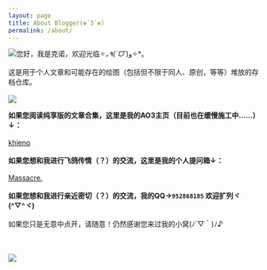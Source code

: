 ```yaml
---
layout: page
title: About Blogger(❁´3`❁)
permalink: /about/
---
```


![](https://s3.bmp.ovh/imgs/2023/03/14/5049c0e566962b68.png)您好，我是克诺，欢迎光临✧*｡٩(ˊᗜˋ*)و✧*｡
<br><br>
这是用于个人文章和可能存在的绘图（包括但不限于同人、原创，等等）堆放的存档仓库。
<br><br>
![](https://s3.bmp.ovh/imgs/2023/03/26/9b830655c0369564.png)

**如果您阅读纯享版的文章合集，这里是我的AO3主页（目前也在缓慢施工中……）↓：**
<br><br>
[khieno](https://archiveofourown.org/users/khieno/works "khieno")
<br><br>
**如果您想和我进行飞鸽传情（？）的交流，这里是我的个人提问箱↓：**
<br><br>
[Massacre.](https://pushoong.com/zh-hans/ask/2681902403 "Massacre.")
<br><br>
**如果您想和我进行亲近密切（？）的交流，我的QQ→`952868185` 欢迎扩列ヾ(^▽^ヾ)**
<br><br>
如果您只是无意中点开，请随意！仍然感谢您来过我的小窝(ﾉ´▽｀)ﾉ♪
<br><br>
<br><br>
![](https://s3.bmp.ovh/imgs/2023/03/26/ed7dd2d9e15472a3.png)


